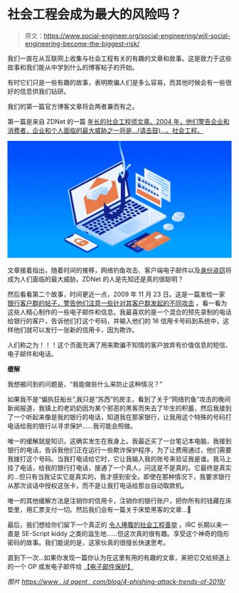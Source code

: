 # 社会工程会成为最大的风险吗？

> 原文：<https://www.social-engineer.org/social-engineering/will-social-engineering-become-the-biggest-risk/>

我们一直在从互联网上收集与社会工程有关的有趣的文章和故事。这是致力于这些故事和我们能从中学到什么的博客帖子的开始。

有时它们只是一些有趣的故事，表明欺骗人们是多么容易，而其他时候会有一些很好的信息供我们钻研。

我们的第一篇官方博客文章将会两者兼而有之。

第一篇是来自 ZDNet 的一篇 [年长的社会工程师文章。2004 年，他们警告企业和消费者，企业和个人面临的最大威胁之一将是…(请击鼓)…。社会工程。](https://www.social-engineer.org/wiki/archives/SEDefined/SEDefined-GreatestRisk.htm)

![Will Social Engineering Become the Biggest Risk?](img/5d6dd381cf7ca0fdd8800a6ddf0015d5.png)

文章接着指出，随着时间的推移，网络钓鱼攻击、客户端电子邮件以及[身份盗窃](https://www.social-engineer.org/framework/general-discussion/categories-social-engineers/identity-theives/)将成为人们面临的最大威胁。ZDNet 的人是先知还是真的很聪明？

然后看看第二个故事，时间更近一点，2009 年 11 月 23 日。这是一篇发给一家 [银行客户群的帖子，警告他们注意一些针对其客户群发起的不同攻击](https://www.social-engineer.org/wiki/archives/BlogPosts/IdTheftEmails.html) 。看一看为这些人精心制作的一些电子邮件和信息。我最喜欢的是一个混合的预先录制的电话给银行的客户，告诉他们打这个号码，并输入他们的 16 信用卡号码到系统中，这样他们就可以发行一张新的信用卡，因为欺诈。

人们称之为！！！这个页面充满了用来欺骗不知情的客户放弃有价值信息的短信、电子邮件和电话。

**缓解**

我想被问到的问题是，“我能做些什么来防止这种情况？”

如果我不是“偏执狂船长”,我只是“苏西”的房主，看到了关于“网络钓鱼”攻击的晚间新闻报道，我镇上的老奶奶因为某个邪恶的黑客而失去了毕生的积蓄，然后我接到了一个听起来像是我的银行的电话，知道我在那家银行，让我用这个特殊的号码打电话给我的银行以寻求保护……我可能会照做。

唯一的缓解就是知识。这确实发生在我身上。我最近买了一台笔记本电脑，我接到银行的电话，告诉我他们正在运行一些欺诈保护程序，为了让费用通过，他们需要我拨打这个号码。当我打电话给它时，它让我输入我的账号来验证我是谁。我马上挂了电话，给我的银行打电话，接通了一个真人，问这是不是真的。它最终是真实的…但只有当我证实它是真实的，我才感到安全。即使在那种情况下，我要求银行从那次谈话中授权这张卡，而不是让我打电话给那台自动取款机。

唯一的其他缓解方法是注销你的信用卡，注销你的银行账户，把你所有的钱藏在床垫里，用汇票支付一切。然后我们会有一篇关于床垫黑客的文章…🙂

最后，我们想给你们留下一个真正的 [令人捧腹的社会工程善举](https://www.social-engineer.org/wiki/archives/BlogPosts/IRCpassword.html) 。IRC 长期以来一直是 SE-Script kiddy 之类的滋生地……但这次真的很有趣。享受这个神奇的隐形密码的故事。我们能说的是，这家伙真的很擅长快速思考。

直到下一次…如果你发现一篇你认为在这里有用的有趣的文章，来把它交给频道上的一个 OP 或发电子邮件给 [【电子邮件保护】](/cdn-cgi/l/email-protection#11727e7f6563787364657451627e7278707d3c747f76787f7474633f7e6376)

*图片*
*[https://www . id agent . com/blog/4-phishing-attack-trends-of-2019/](https://www.idagent.com/blog/4-phishing-attack-trends-of-2019/)*